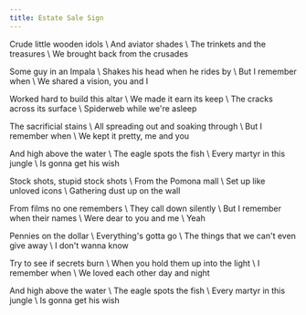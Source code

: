 ```yaml
---
title: Estate Sale Sign
---
```

Crude little wooden idols \\
And aviator shades \\
The trinkets and the treasures \\
We brought back from the crusades

Some guy in an Impala \\
Shakes his head when he rides by \\
But I remember when \\
We shared a vision, you and I

Worked hard to build this altar \\
We made it earn its keep \\
The cracks across its surface \\
Spiderweb while we're asleep

The sacrificial stains \\
All spreading out and soaking through \\
But I remember when \\
We kept it pretty, me and you

And high above the water \\
The eagle spots the fish \\
Every martyr in this jungle \\
Is gonna get his wish

Stock shots, stupid stock shots \\
From the Pomona mall \\
Set up like unloved icons \\
Gathering dust up on the wall

From films no one remembers \\
They call down silently \\
But I remember when their names \\
Were dear to you and me \\
Yeah

Pennies on the dollar \\
Everything's gotta go \\
The things that we can't even give away \\
I don't wanna know

Try to see if secrets burn \\
When you hold them up into the light \\
I remember when \\
We loved each other day and night

And high above the water \\
The eagle spots the fish \\
Every martyr in this jungle \\
Is gonna get his wish